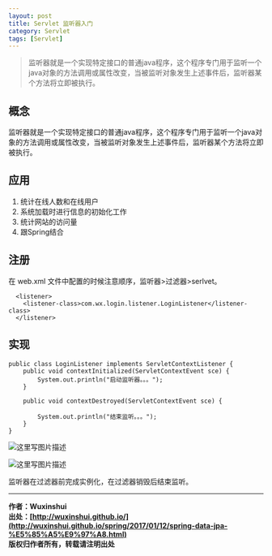 ```yaml
---
layout: post
title: Servlet 监听器入门
category: Servlet 
tags: [Servlet]
---
```


>监听器就是一个实现特定接口的普通java程序，这个程序专门用于监听一个java对象的方法调用或属性改变，当被监听对象发生上述事件后，监听器某个方法将立即被执行。

## 概念
监听器就是一个实现特定接口的普通java程序，这个程序专门用于监听一个java对象的方法调用或属性改变，当被监听对象发生上述事件后，监听器某个方法将立即被执行。

## 应用
1. 统计在线人数和在线用户
2. 系统加载时进行信息的初始化工作
3. 统计网站的访问量
4. 跟Spring结合
## 注册

在 web.xml 文件中配置的时候注意顺序，监听器>过滤器>serlvet。

```
  <listener>
    <listener-class>com.wx.login.listener.LoginListener</listener-class>
  </listener>
```

## 实现

```
public class LoginListener implements ServletContextListener {
	public void contextInitialized(ServletContextEvent sce) {
		System.out.println("启动监听器。。。");
	}

	public void contextDestroyed(ServletContextEvent sce) {

		System.out.println("结束监听。。。");
	}
}
```

![这里写图片描述](http://img.blog.csdn.net/20170120164352475?watermark/2/text/aHR0cDovL2Jsb2cuY3Nkbi5uZXQvUmlja3lJVA==/font/5a6L5L2T/fontsize/400/fill/I0JBQkFCMA==/dissolve/70/gravity/SouthEast)

![这里写图片描述](http://img.blog.csdn.net/20170120164440400?watermark/2/text/aHR0cDovL2Jsb2cuY3Nkbi5uZXQvUmlja3lJVA==/font/5a6L5L2T/fontsize/400/fill/I0JBQkFCMA==/dissolve/70/gravity/SouthEast)

监听器在过滤器前完成实例化，在过滤器销毁后结束监听。

---

**作者：Wuxinshui**  
**出处：[http://wuxinshui.github.io/](http://wuxinshui.github.io/spring/2017/01/12/spring-data-jpa-%E5%85%A5%E9%97%A8.html)**      
**版权归作者所有，转载请注明出处** 